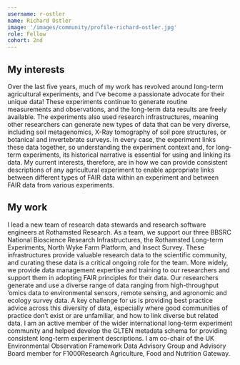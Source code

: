 ```yaml
---
username: r-ostler
name: Richard Ostler
image: '/images/community/profile-richard-ostler.jpg'
role: Fellow
cohort: 2nd
---
```


## My interests

Over the last five years, much of my work has revolved around long-term agricultural experiments, and I’ve become a passionate advocate for their unique data! These experiments continue to generate routine measurements and observations, and the long-term data results are freely available. The experiments also used research infrastructures, meaning other researchers can generate new types of data that can be very diverse, including soil metagenomics, X-Ray tomography of soil pore structures, or botanical and invertebrate surveys. In every case, the experiment links these data together, so understanding the experiment context and, for long-term experiments, its historical narrative is essential for using and linking its data. My current interests, therefore, are in how we can provide consistent descriptions of any agricultural experiment to enable appropriate links between different types of FAIR data within an experiment and between FAIR data from various experiments.  

## My work

I lead a new team of research data stewards and research software engineers at Rothamsted Research. As a team, we support our three BBSRC National Bioscience Research Infrastructures, the Rothamsted Long-term Experiments, North Wyke Farm Platform, and Insect Survey. These infrastructures provide valuable research data to the scientific community, and curating these data is a critical ongoing role for the team. More widely, we provide data management expertise and training to our researchers and support them in adopting FAIR principles for their data. Our researchers generate and use a diverse range of data ranging from high-throughput ‘omics data to environmental sensors, remote sensing, and agronomic and ecology survey data. A key challenge for us is providing best practice advice across this diversity of data, especially where good communities of practice don’t exist or are unfamiliar, and how to link diverse but related data. I am an active member of the wider international long-term experiment community and helped develop the GLTEN metadata schema for providing consistent long-term experiment descriptions. I am co-chair of the UK Environmental Observation Framework Data Advisory Group and Advisory Board member for F1000Research Agriculture, Food and Nutrition Gateway.
